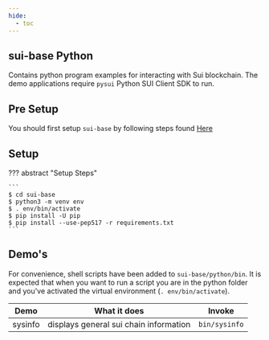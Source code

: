 ```yaml
---
hide:
  - toc
---
```


## sui-base Python

Contains python program examples for interacting with Sui blockchain. The demo applications
require `pysui` Python SUI Client SDK to run.

## Pre Setup

You should first setup `sui-base` by following steps found [Here](../how-to/install.md)

## Setup

??? abstract "Setup Steps"

    ```
    $ cd sui-base
    $ python3 -m venv env
    $ . env/bin/activate
    $ pip install -U pip
    $ pip install --use-pep517 -r requirements.txt
    ```

## Demo's

For convenience, shell scripts have been added to `sui-base/python/bin`. It is expected
that when you want to run a script you are in the python folder and you've activated the
virtual environment (`. env/bin/activate`).

| Demo    | What it does                           | Invoke        |
| ------- | -------------------------------------- | ------------- |
| sysinfo | displays general sui chain information | `bin/sysinfo` |
